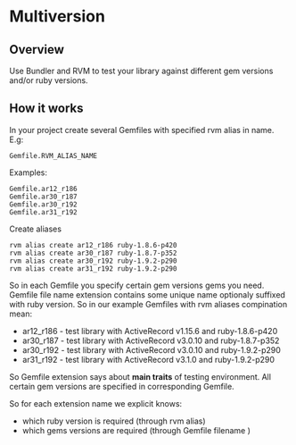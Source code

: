# Multiversion

## Overview

Use Bundler and RVM to test your library against different gem versions and/or ruby versions.

## How it works

In your project create several Gemfiles with specified rvm alias in name. E.g:

    Gemfile.RVM_ALIAS_NAME

Examples:

    Gemfile.ar12_r186
    Gemfile.ar30_r187
    Gemfile.ar30_r192
    Gemfile.ar31_r192

Create aliases

    rvm alias create ar12_r186 ruby-1.8.6-p420
    rvm alias create ar30_r187 ruby-1.8.7-p352
    rvm alias create ar30_r192 ruby-1.9.2-p290
    rvm alias create ar31_r192 ruby-1.9.2-p290


So in each Gemfile you specify certain gem versions gems you need.
Gemfile file name extension contains some unique name optionaly suffixed with ruby version.
So in our example Gemfiles with rvm aliases compination mean:

* ar12_r186 - test library with ActiveRecord v1.15.6 and ruby-1.8.6-p420
* ar30_r187 - test library with ActiveRecord v3.0.10 and ruby-1.8.7-p352
* ar30_r192 - test library with ActiveRecord v3.0.10 and ruby-1.9.2-p290
* ar31_r192 - test library with ActiveRecord v3.1.0  and ruby-1.9.2-p290

So Gemfile extension says about **main traits** of testing environment.
All certain gem versions are specified in corresponding Gemfile.

So for each extension name we explicit knows:

* which ruby version is required (through rvm alias)
* which gems versions are required (through Gemfile filename )

